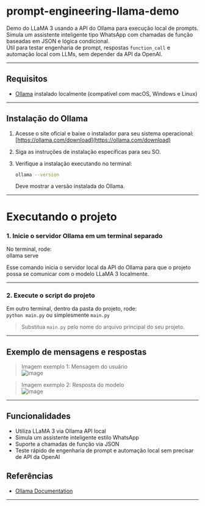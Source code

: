 # prompt-engineering-llama-demo

Demo do LLaMA 3 usando a API do Ollama para execução local de prompts.  
Simula um assistente inteligente tipo WhatsApp com chamadas de função baseadas em JSON e lógica condicional.  
Útil para testar engenharia de prompt, respostas `function_call` e automação local com LLMs, sem depender da API da OpenAI.

---

## Requisitos

- [Ollama](https://ollama.com) instalado localmente (compatível com macOS, Windows e Linux)

---

## Instalação do Ollama

1. Acesse o site oficial e baixe o instalador para seu sistema operacional:  
   [https://ollama.com/download](https://ollama.com/download)

2. Siga as instruções de instalação específicas para seu SO.

3. Verifique a instalação executando no terminal:  
   ```bash
   ollama --version
   ```
   Deve mostrar a versão instalada do Ollama.

---

# Executando o projeto

### 1. Inicie o servidor Ollama em um terminal separado

No terminal, rode:  
ollama serve

Esse comando inicia o servidor local da API do Ollama para que o projeto possa se comunicar com o modelo LLaMA 3 localmente.

---

### 2. Execute o script do projeto

Em outro terminal, dentro da pasta do projeto, rode:  
`python main.py` ou simplesmente `main.py`

> Substitua `main.py` pelo nome do arquivo principal do seu projeto.

---

## Exemplo de mensagens e respostas

> Imagem exemplo 1: Mensagem do usuário  
![image](https://github.com/user-attachments/assets/47726176-8544-4b77-8d4f-28dfa1cb17ee)

> Imagem exemplo 2: Resposta do modelo  
![image](https://github.com/user-attachments/assets/67faa181-4fbe-4ab2-a8d3-574c72519749)

---

## Funcionalidades

- Utiliza LLaMA 3 via Ollama API local  
- Simula um assistente inteligente estilo WhatsApp  
- Suporte a chamadas de função via JSON  
- Teste rápido de engenharia de prompt e automação local sem precisar de API da OpenAI


## Referências

- [Ollama Documentation](https://ollama.com/docs)  

---
